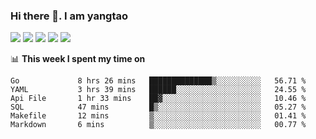 ### Hi there 👋. I am yangtao 

<!-- **runtu666/runtu666** is a ✨ _special_ ✨ repository because its `README.md` (this file) appears on your GitHub profile. -->

![](https://github-profile-summary-cards.vercel.app/api/cards/profile-details?username=runtu666&theme=github)
![](https://github-profile-summary-cards.vercel.app/api/cards/repos-per-language?username=runtu666&theme=github)
![](https://github-profile-summary-cards.vercel.app/api/cards/most-commit-language?username=runtu666&theme=github)
![](https://github-profile-summary-cards.vercel.app/api/cards/stats?&username=runtu666&theme=github)
![](https://github-profile-summary-cards.vercel.app/api/cards/productive-time?username=runtu666&theme=github)

📊 **This week I spent my time on**
<!--START_SECTION:waka-->

```text
Go             8 hrs 26 mins   ██████████████▒░░░░░░░░░░   56.71 %
YAML           3 hrs 39 mins   ██████░░░░░░░░░░░░░░░░░░░   24.55 %
Api File       1 hr 33 mins    ██▓░░░░░░░░░░░░░░░░░░░░░░   10.46 %
SQL            47 mins         █▒░░░░░░░░░░░░░░░░░░░░░░░   05.27 %
Makefile       12 mins         ▒░░░░░░░░░░░░░░░░░░░░░░░░   01.41 %
Markdown       6 mins          ▒░░░░░░░░░░░░░░░░░░░░░░░░   00.77 %
```

<!--END_SECTION:waka-->


[comment]: <> (Here are some ideas to get you started:)

[comment]: <> (- 🔭 I’m currently working on tal)

[comment]: <> (- 🌱 I’m currently learning devops)

[comment]: <> (- 👯 I’m looking to collaborate on ...)

[comment]: <> (- 🤔 I’m looking for help with ...)

[comment]: <> (- 💬 Ask me about ...)

[comment]: <> (- 📫 How to reach me: ...)

[comment]: <> (- 😄 Pronouns: ...)

[comment]: <> (- ⚡ Fun fact: ...)
